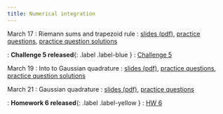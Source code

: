 ```yaml
---
title: Numerical integration
---
```


March 17
: Riemann sums and trapezoid rule
  : [slides (pdf)](https://sta379-s25.github.io/slides/lecture_19.pdf), [practice questions](https://sta379-s25.github.io/practice_questions/pq_19.html), [practice question solutions](https://sta379-s25.github.io/practice_questions/pq_19_solutions.html)
  
: **Challenge 5 released**{: .label .label-blue }
  : [Challenge 5](https://sta379-s25.github.io/challenges/challenge_5.html)

March 19
: Into to Gaussian quadrature
  : [slides (pdf)](https://sta379-s25.github.io/slides/lecture_20.pdf), [practice questions](https://sta379-s25.github.io/practice_questions/pq_20.html), [practice question solutions](https://sta379-s25.github.io/practice_questions/pq_20_solutions.html)

March 21
: Gaussian quadrature
  : [slides (pdf)](https://sta379-s25.github.io/slides/lecture_21.pdf), [practice questions](https://sta379-s25.github.io/practice_questions/pq_21.html)
  
: **Homework 6 released**{: .label .label-yellow }
  : [HW 6](https://sta379-s25.github.io/homework/hw6.html)